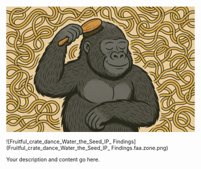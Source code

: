 ![Noodle_juice_gorilla_comb](Noodle_juice_gorilla_comb.png)



![Fruitful_crate_dance_Water_the_Seed_IP_ Findings](Fruitful_crate_dance_Water_the_Seed_IP_ Findings.faa.zone.png)

Your description and content go here.
